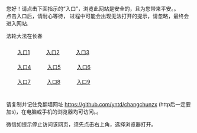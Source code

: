 您好！请点击下面指示的“入口”，浏览此网站是安全的，且为您带来平安。。 <br/>
点击入口后，请耐心等待， 过程中可能会出现无法打开的提示，请忽略，最终会进入网站. </br>

法轮大法在长春<br/>
<div style="padding:10px"><a style="margin:20px" target="_blank" href="https://d33gmpeb2ysr58.cloudfront.net/2Qpsp?ifztdh" id="ccLink1" rel="nofollow">入口1</a> <a target="_blank" style="margin:20px" href="https://d210zcn53i5r3z.cloudfront.net/2Qpsp?tsvlow" id="ccLink2" rel="nofollow">入口2</a> <a style="margin:20px" target="_blank" href="https://d1qydpqzrtfnb9.cloudfront.net/2Qpsp?cjktaaxd" id="ccLink3" rel="nofollow">入口3</a></div>

<div style="padding:10px" ><a style="margin:20px" target="_blank" href="https://d33gmpeb2ysr58.cloudfront.net/2Qpsp?ifztdh" id="ccLink4" rel="nofollow">入口4</a> <a style="margin:20px" href="https://d210zcn53i5r3z.cloudfront.net/2Qpsp?tsvlow" target="_blank" id="ccLink5" rel="nofollow">入口5</a> <a style="margin:20px" href="https://d1qydpqzrtfnb9.cloudfront.net/2Qpsp?cjktaaxd" target="_blank" id="ccLink6" rel="nofollow">入口6</a></div>

<div style="padding:10px"><a style="margin:20px" target="_blank" href="https://d33gmpeb2ysr58.cloudfront.net/2Qpsp?ifztdh" id="ccLink7" rel="nofollow">入口7</a> <a style="margin:20px" href="https://d210zcn53i5r3z.cloudfront.net/2Qpsp?tsvlow" target="_blank" id="ccLink8" rel="nofollow">入口8</a> <a style="margin:20px" target="_blank" href="https://d1qydpqzrtfnb9.cloudfront.net/2Qpsp?cjktaaxd" id="ccLink9" rel="nofollow">入口9</a></div>

<br/>



请复制并记住免翻墙网址 https://github.com/yntd/changchunzx (http后一定要加s)，在电脑或手机的浏览器均可访问。。<br/>

微信如提示停止访问该网页，须先点击右上角，选择浏览器打开。
